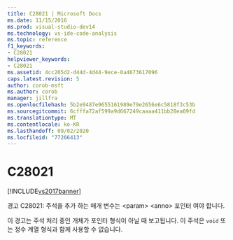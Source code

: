 ```yaml
---
title: C28021 | Microsoft Docs
ms.date: 11/15/2016
ms.prod: visual-studio-dev14
ms.technology: vs-ide-code-analysis
ms.topic: reference
f1_keywords:
- C28021
helpviewer_keywords:
- C28021
ms.assetid: 4cc205d2-d44d-4d44-9ece-0a4673617096
caps.latest.revision: 5
author: corob-msft
ms.author: corob
manager: jillfra
ms.openlocfilehash: 5b2e9487e9655161989e79e2656e6c5818f3c53b
ms.sourcegitcommit: 6cfffa72af599a9d667249caaaa411bb28ea69fd
ms.translationtype: MT
ms.contentlocale: ko-KR
ms.lasthandoff: 09/02/2020
ms.locfileid: "77266413"
---
```

# <a name="c28021"></a>C28021
[!INCLUDE[vs2017banner](../includes/vs2017banner.md)]

경고 C28021: 주석을 추가 하는 매개 변수는 \<param> \<anno> 포인터 여야 합니다.  
  
 이 경고는 주석 처리 중인 개체가 포인터 형식이 아닐 때 보고됩니다. 이 주석은 `void` 또는 정수 계열 형식과 함께 사용할 수 없습니다.
